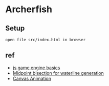 # Archerfish

## Setup
    open file src/index.html in browser

## ref
- [js game engine basics](https://developer.mozilla.org/en-US/docs/Games/Introduction)
- [Midpoint bisection for waterline generation](http://www.somethinghitme.com/2013/11/11/simple-2d-terrain-with-midpoint-displacement/)
- [Canvas Animation](https://developer.mozilla.org/en-US/docs/Web/API/Canvas_API/Tutorial/Basic_animations)

